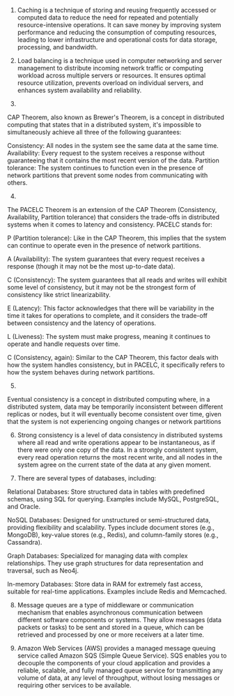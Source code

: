 1. Caching is a technique of storing and reusing frequently accessed or computed data to reduce the need for repeated and potentially resource-intensive operations. It can save money by improving system performance and reducing the consumption of computing resources, leading to lower infrastructure and operational costs for data storage, processing, and bandwidth.

2. Load balancing is a technique used in computer networking and server management to distribute incoming network traffic or computing workload across multiple servers or resources. It ensures optimal resource utilization, prevents overload on individual servers, and enhances system availability and reliability.

3. 
CAP Theorem, also known as Brewer's Theorem, is a concept in distributed computing that states that in a distributed system, it's impossible to simultaneously achieve all three of the following guarantees:

Consistency: All nodes in the system see the same data at the same time.
Availability: Every request to the system receives a response without guaranteeing that it contains the most recent version of the data.
Partition tolerance: The system continues to function even in the presence of network partitions that prevent some nodes from communicating with others.

4. 
The PACELC Theorem is an extension of the CAP Theorem (Consistency, Availability, Partition tolerance) that considers the trade-offs in distributed systems when it comes to latency and consistency. PACELC stands for:

P (Partition tolerance): Like in the CAP Theorem, this implies that the system can continue to operate even in the presence of network partitions.

A (Availability): The system guarantees that every request receives a response (though it may not be the most up-to-date data).

C (Consistency): The system guarantees that all reads and writes will exhibit some level of consistency, but it may not be the strongest form of consistency like strict linearizability.

E (Latency): This factor acknowledges that there will be variability in the time it takes for operations to complete, and it considers the trade-off between consistency and the latency of operations.

L (Liveness): The system must make progress, meaning it continues to operate and handle requests over time.

C (Consistency, again): Similar to the CAP Theorem, this factor deals with how the system handles consistency, but in PACELC, it specifically refers to how the system behaves during network partitions.

5. 
Eventual consistency is a concept in distributed computing where, in a distributed system, data may be temporarily inconsistent between different replicas or nodes, but it will eventually become consistent over time, given that the system is not experiencing ongoing changes or network partitions

6. Strong consistency is a level of data consistency in distributed systems where all read and write operations appear to be instantaneous, as if there were only one copy of the data. In a strongly consistent system, every read operation returns the most recent write, and all nodes in the system agree on the current state of the data at any given moment.

7. There are several types of databases, including:

Relational Databases: Store structured data in tables with predefined schemas, using SQL for querying. Examples include MySQL, PostgreSQL, and Oracle.

NoSQL Databases: Designed for unstructured or semi-structured data, providing flexibility and scalability. Types include document stores (e.g., MongoDB), key-value stores (e.g., Redis), and column-family stores (e.g., Cassandra).

Graph Databases: Specialized for managing data with complex relationships. They use graph structures for data representation and traversal, such as Neo4j.

In-memory Databases: Store data in RAM for extremely fast access, suitable for real-time applications. Examples include Redis and Memcached.

8. Message queues are a type of middleware or communication mechanism that enables asynchronous communication between different software components or systems. They allow messages (data packets or tasks) to be sent and stored in a queue, which can be retrieved and processed by one or more receivers at a later time.

9. Amazon Web Services (AWS) provides a managed message queuing service called Amazon SQS (Simple Queue Service). SQS enables you to decouple the components of your cloud application and provides a reliable, scalable, and fully managed queue service for transmitting any volume of data, at any level of throughput, without losing messages or requiring other services to be available.